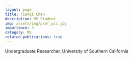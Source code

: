```yaml
---
layout: page
title: Tianqi Chen
description: MS Student
img: assets/img/prof_pic.jpg
importance: 3
category: MS
related_publications: true
---
```



Undergraduate Researcher, University of Southern California